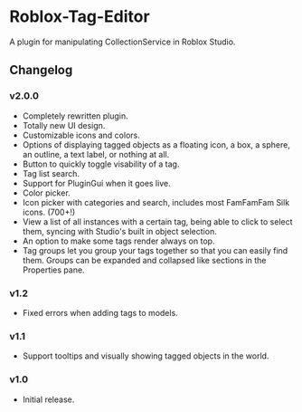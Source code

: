 # Roblox-Tag-Editor
A plugin for manipulating CollectionService in Roblox Studio.

## Changelog

### **v2.0.0**

- Completely rewritten plugin.
- Totally new UI design.
- Customizable icons and colors.
- Options of displaying tagged objects as a floating icon, a box, a sphere, an outline, a text label, or nothing at all.
- Button to quickly toggle visability of a tag.
- Tag list search.
- Support for PluginGui when it goes live.
- Color picker.
- Icon picker with categories and search, includes most FamFamFam Silk icons. (700+!)
- View a list of all instances with a certain tag, being able to click to select them, syncing with Studio's built in object selection.
- An option to make some tags render always on top.
- Tag groups let you group your tags together so that you can easily find them. Groups can be expanded and collapsed like sections in the Properties pane.

### v1.2
- Fixed errors when adding tags to models.
### v1.1
- Support tooltips and visually showing tagged objects in the world.
### v1.0
- Initial release.
